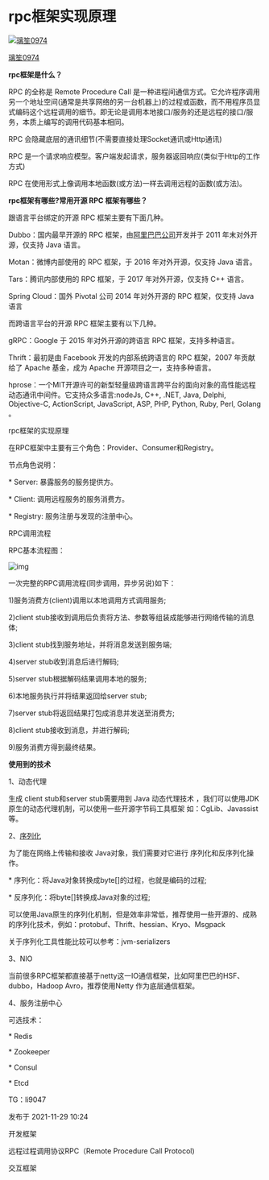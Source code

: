 # rpc框架实现原理

[![璃笙0974](https://pic2.zhimg.com/v2-063b0ea1d6674812af349f3a30c0a6ba_xs.jpg?source=172ae18b)](https://www.zhihu.com/people/fylian-1)

[璃笙0974](https://www.zhihu.com/people/fylian-1)







**rpc框架是什么？**

RPC 的全称是 Remote Procedure Call 是一种进程间通信方式。它允许程序调用另一个地址空间(通常是共享网络的另一台机器上)的过程或函数，而不用程序员显式编码这个远程调用的细节。即无论是调用本地接口/服务的还是远程的接口/服务，本质上编写的调用代码基本相同。

RPC 会隐藏底层的通讯细节(不需要直接处理Socket通讯或Http通讯)

RPC 是一个请求响应模型。客户端发起请求，服务器返回响应(类似于Http的工作方式)

RPC 在使用形式上像调用本地函数(或方法)一样去调用远程的函数(或方法)。



**rpc框架有哪些?常用开源 RPC 框架有哪些？**

跟语言平台绑定的开源 RPC 框架主要有下面几种。

Dubbo：国内最早开源的 RPC 框架，由[阿里巴巴公司](https://www.zhihu.com/search?q=阿里巴巴公司&search_source=Entity&hybrid_search_source=Entity&hybrid_search_extra={"sourceType"%3A"article"%2C"sourceId"%3A438924676})开发并于 2011 年末对外开源，仅支持 Java 语言。

Motan：微博内部使用的 RPC 框架，于 2016 年对外开源，仅支持 Java 语言。

Tars：腾讯内部使用的 RPC 框架，于 2017 年对外开源，仅支持 C++ 语言。

Spring Cloud：国外 Pivotal 公司 2014 年对外开源的 RPC 框架，仅支持 Java 语言

而跨语言平台的开源 RPC 框架主要有以下几种。

gRPC：Google 于 2015 年对外开源的跨语言 RPC 框架，支持多种语言。

Thrift：最初是由 Facebook 开发的内部系统跨语言的 RPC 框架，2007 年贡献给了 Apache 基金，成为 Apache 开源项目之一，支持多种语言。

hprose：一个MIT开源许可的新型轻量级跨语言跨平台的面向对象的高性能远程动态通讯中间件。它支持众多语言:nodeJs, C++, .NET, Java, Delphi, Objective-C, ActionScript, JavaScript, ASP, PHP, Python, Ruby, Perl, Golang 。

rpc框架的实现原理

在RPC框架中主要有三个角色：Provider、Consumer和Registry。

节点角色说明：

\* Server: 暴露服务的服务提供方。

\* Client: 调用远程服务的服务消费方。

\* Registry: 服务注册与发现的注册中心。

RPC调用流程

RPC基本流程图：

![img](https://pic2.zhimg.com/80/v2-e33e58a30e7ebbdbf43d51131cdc9f41_1440w.jpg)

一次完整的RPC调用流程(同步调用，异步另说)如下：

1)服务消费方(client)调用以本地调用方式调用服务;

2)client stub接收到调用后负责将方法、参数等组装成能够进行网络传输的消息体;

3)client stub找到服务地址，并将消息发送到服务端;

4)server stub收到消息后进行解码;

5)server stub根据解码结果调用本地的服务;

6)本地服务执行并将结果返回给server stub;

7)server stub将返回结果打包成消息并发送至消费方;

8)client stub接收到消息，并进行解码;

9)服务消费方得到最终结果。

**使用到的技术**

1、动态代理

生成 client stub和server stub需要用到 Java 动态代理技术 ，我们可以使用JDK原生的动态代理机制，可以使用一些开源字节码工具框架 如：CgLib、Javassist等。

2、[序列化](https://www.zhihu.com/search?q=序列化&search_source=Entity&hybrid_search_source=Entity&hybrid_search_extra={"sourceType"%3A"article"%2C"sourceId"%3A438924676})

为了能在网络上传输和接收 Java对象，我们需要对它进行 序列化和反序列化操作。

\* 序列化：将Java对象转换成byte[]的过程，也就是编码的过程;

\* 反序列化：将byte[]转换成Java对象的过程;

可以使用Java原生的序列化机制，但是效率非常低，推荐使用一些开源的、成熟的序列化技术，例如：protobuf、Thrift、hessian、Kryo、Msgpack

关于序列化工具性能比较可以参考：jvm-serializers

3、NIO

当前很多RPC框架都直接基于netty这一IO通信框架，比如阿里巴巴的HSF、dubbo，Hadoop Avro，推荐使用Netty 作为底层通信框架。

4、服务注册中心

可选技术：

\* Redis

\* Zookeeper

\* Consul

\* Etcd

TG：li9047

发布于 2021-11-29 10:24

开发框架

远程过程调用协议RPC（Remote Procedure Call Protocol)

交互框架